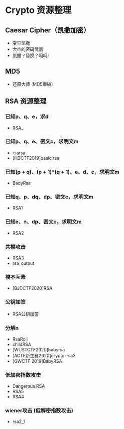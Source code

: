 # Crypto 资源整理

## Caesar Cipher（凯撒加密）
- 变异凯撒
- 大帝的密码武器
- 凯撒？替换？呵呵!

## MD5
- 还原大师 (MD5爆破)

## RSA 资源整理
### 已知p、q、e，求d
- RSA_

### 已知p、q、e、密文c，求明文m
- rsarsa
- [HDCTF2019]basic rsa

### 已知(p + q)、(p + 1)*(q + 1)、e、d、c，求明文m
- BadyRsa

### 已知q、p、dq、dp、密文c，求明文m
- RSA1

### 已知e、n、dp、密文c，求明文m
- RSA2

### 共模攻击
- RSA3
- rsa_output

### 模不互素
- [BJDCTF2020]RSA

### 公钥加签
- RSA公钥加签

### 分解n
- RsaRoll
- childRSA
- [WUSTCTF2020]babyrsa
- [ACTF新生赛2020]crypto-rsa3
- [GWCTF 2019]BabyRSA

### 低加密指数攻击
- Dangerous RSA
- RSA5
- RSA4

### wiener攻击 (低解密指数攻击)
- rsa2_1

